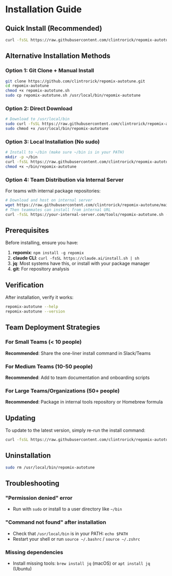 # Installation Guide

## Quick Install (Recommended)

```bash
curl -fsSL https://raw.githubusercontent.com/clintrorick/repomix-autotune/main/install.sh | bash
```

## Alternative Installation Methods

### Option 1: Git Clone + Manual Install

```bash
git clone https://github.com/clintrorick/repomix-autotune.git
cd repomix-autotune
chmod +x repomix-autotune.sh
sudo cp repomix-autotune.sh /usr/local/bin/repomix-autotune
```

### Option 2: Direct Download

```bash
# Download to /usr/local/bin
sudo curl -fsSL https://raw.githubusercontent.com/clintrorick/repomix-autotune/main/repomix-autotune.sh -o /usr/local/bin/repomix-autotune
sudo chmod +x /usr/local/bin/repomix-autotune
```

### Option 3: Local Installation (No sudo)

```bash
# Install to ~/bin (make sure ~/bin is in your PATH)
mkdir -p ~/bin
curl -fsSL https://raw.githubusercontent.com/clintrorick/repomix-autotune/main/repomix-autotune.sh -o ~/bin/repomix-autotune
chmod +x ~/bin/repomix-autotune
```

### Option 4: Team Distribution via Internal Server

For teams with internal package repositories:

```bash
# Download and host on internal server
wget https://raw.githubusercontent.com/clintrorick/repomix-autotune/main/repomix-autotune.sh
# Then teammates can install from internal URL
curl -fsSL https://your-internal-server.com/tools/repomix-autotune.sh -o /usr/local/bin/repomix-autotune
```

## Prerequisites

Before installing, ensure you have:

1. **repomix**: `npm install -g repomix`
2. **claude CLI**: `curl -fsSL https://claude.ai/install.sh | sh`
3. **jq**: Most systems have this, or install with your package manager
4. **git**: For repository analysis

## Verification

After installation, verify it works:

```bash
repomix-autotune --help
repomix-autotune --version
```

## Team Deployment Strategies

### For Small Teams (< 10 people)
**Recommended**: Share the one-liner install command in Slack/Teams

### For Medium Teams (10-50 people)
**Recommended**: Add to team documentation and onboarding scripts

### For Large Teams/Organizations (50+ people)
**Recommended**: Package in internal tools repository or Homebrew formula

## Updating

To update to the latest version, simply re-run the install command:

```bash
curl -fsSL https://raw.githubusercontent.com/clintrorick/repomix-autotune/main/install.sh | bash
```

## Uninstallation

```bash
sudo rm /usr/local/bin/repomix-autotune
```

## Troubleshooting

### "Permission denied" error
- Run with `sudo` or install to a user directory like `~/bin`

### "Command not found" after installation
- Check that `/usr/local/bin` is in your PATH: `echo $PATH`
- Restart your shell or run `source ~/.bashrc` / `source ~/.zshrc`

### Missing dependencies
- Install missing tools: `brew install jq` (macOS) or `apt install jq` (Ubuntu)